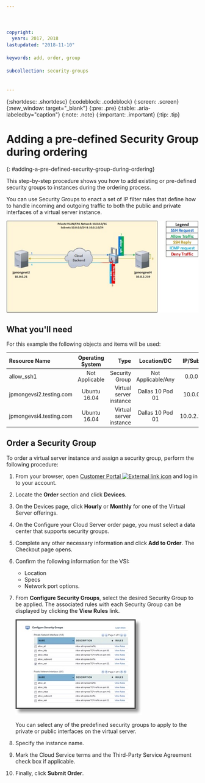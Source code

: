 ```yaml
---



copyright:
  years: 2017, 2018
lastupdated: "2018-11-10"

keywords: add, order, group

subcollection: security-groups


---
```


{:shortdesc: .shortdesc}
{:codeblock: .codeblock}
{:screen: .screen}
{:new_window: target="_blank"}
{:pre: .pre}
{:table: .aria-labeledby="caption"}
{:note: .note}
{:important: .important}
{:tip: .tip}

# Adding a pre-defined Security Group during ordering
{: #adding-a-pre-defined-security-group-during-ordering}

This step-by-step procedure shows you how to add existing or pre-defined security groups to instances during the ordering process.

You can use Security Groups to enact a set of IP filter rules that define how to handle incoming and outgoing traffic to both the public and private interfaces of a virtual server instance.

![Custom Security Group](./images/goal2.jpg)

## What you'll need
For this example the following objects and items will be used:

| Resource Name  | Operating System | Type | Location/DC | IP/Subnet |
|:------------- |:---------------:| -------------:| :---------------:| ---------------:|
| allow_ssh1 | Not Applicable  | Security Group | Not Applicable/Any | 0.0.0.0/0 |
|jpmongevsi2.testing.com | Ubuntu 16.04 | Virtual server instance | Dallas 10 Pod 01 | 10.0.0.21 |
|jpmongevsi4.testing.com | Ubuntu 16.04 | Virtual server instance |	Dallas 10 Pod 01	| 10.0.2.219 |

## Order a Security Group
To order a virtual server instance and assign a security group, perform the following procedure:

1. From your browser, open [Customer Portal ![External link icon](../../icons/launch-glyph.svg "External link icon")](https://control.softlayer.com/) and log in to your account.
2. Locate the **Order** section and click **Devices**.
3. On the Devices page, click **Hourly** or **Monthly** for one of the Virtual Server offerings.
4. On the Configure your Cloud Server order page, you must select a data center that supports security groups.
5. Complete any other necessary information and click **Add to Order**. The Checkout page opens.
6. Confirm the following information for the VSI:

	* Location
	* Specs
	* Network port options.

7. From **Configure Security Groups**, select the desired Security Group to be applied. The associated rules with each Security Group can be displayed by clicking the **View Rules** link.

	![Custom Security Group](./images/sgs.jpg)

	You can select any of the predefined security groups to apply to the private or public interfaces on the virtual server.

8. Specify the instance name.
9. Mark the Cloud Service terms and the Third-Party Service Agreement check box if applicable.
10. Finally, click **Submit Order**.

